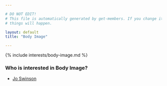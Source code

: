 ```yaml
---

# DO NOT EDIT!
# This file is automatically generated by get-members. If you change it, bad
# things will happen.

layout: default
title: "Body Image"

---
```


{% include interests/body-image.md %}

### Who is interested in Body Image?


* [Jo Swinson](/members/jo-swinson.html)
